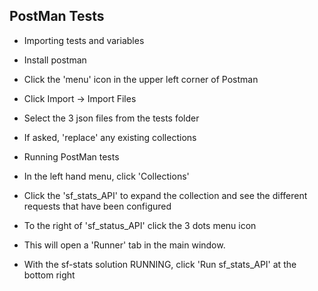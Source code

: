 PostMan Tests
--

- Importing tests and variables
 - Install postman
 - Click the 'menu' icon in the upper left corner of Postman
 - Click Import -> Import Files
 - Select the 3 json files from the tests folder
 - If asked, 'replace' any existing collections

- Running PostMan tests
 - In the left hand menu, click 'Collections'
 - Click the 'sf_stats_API' to expand the collection and see the different requests that have been configured
 - To the right of 'sf_status_API' click the 3 dots menu icon
 - This will open a 'Runner' tab in the main window.
 - With the sf-stats solution RUNNING, click 'Run sf_stats_API' at the bottom right 